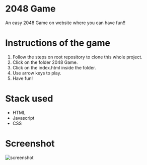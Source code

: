 # 2048 Game

An easy 2048 Game on website where you can have fun!! 

# Instructions of the game

1. Follow the steps on root repository to clone this whole project.
2. Click on the folder 2048 Game.
3. Click on the index.html inside the folder.
4. Use arrow keys to play.
5. Have fun!

# Stack used
- HTML
- Javascript
- CSS



# Screenshot

![screenshot](https://github.com/Gyynnn/Web-dev-mini-projects/blob/2048game/2048%20Game/screenshot.PNG)
